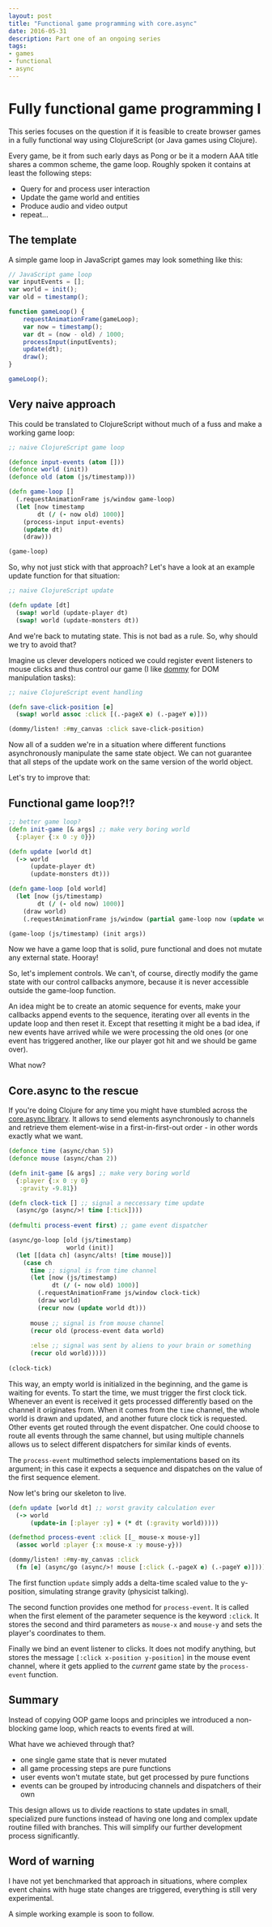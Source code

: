```yaml
---
layout: post
title: "Functional game programming with core.async"
date: 2016-05-31
description: Part one of an ongoing series
tags:
- games
- functional
- async
---
```


# Fully functional game programming I

This series focuses on the question if it is feasible to create browser games in 
a fully functional way using ClojureScript (or Java games using Clojure).

Every game, be it from such early days as Pong or be it a modern AAA title 
shares a common scheme, the game loop. Roughly spoken it contains at least the 
following steps:

- Query for and process user interaction
- Update the game world and entities
- Produce audio and video output
- repeat...

## The template

A simple game loop in JavaScript games may look something like this:

``` javascript
// JavaScript game loop
var inputEvents = [];
var world = init();
var old = timestamp();

function gameLoop() {
    requestAnimationFrame(gameLoop);
    var now = timestamp();
    var dt = (now - old) / 1000;
    processInput(inputEvents);
    update(dt);
    draw();
}

gameLoop();
```

## Very naive approach

This could be translated to ClojureScript without much of a fuss and make
a working game loop:

``` clojure
;; naive ClojureScript game loop

(defonce input-events (atom []))
(defonce world (init))
(defonce old (atom (js/timestamp)))

(defn game-loop []
  (.requestAnimationFrame js/window game-loop)
  (let [now timestamp
        dt (/ (- now old) 1000)]
    (process-input input-events)
    (update dt)
    (draw)))

(game-loop)
```

So, why not just stick with that approach? Let's have a look at an example update function for that situation:

``` clojure
;; naive ClojureScript update

(defn update [dt]
  (swap! world (update-player dt)
  (swap! world (update-monsters dt))

```

And we're back to mutating state. This is not bad as a rule. So, why should we 
try to avoid that?

Imagine us clever developers noticed we could register event listeners to mouse
clicks and thus control our game (I like [dommy](https://github.com/plumatic/dommy) for DOM manipulation tasks):


``` clojure
;; naive ClojureScript event handling

(defn save-click-position [e]
  (swap! world assoc :click [(.-pageX e) (.-pageY e)]))

(dommy/listen! :#my_canvas :click save-click-position)
```

Now all of a sudden we're in a situation where different functions asynchronously 
manipulate the same state object. We can not guarantee that all steps of the
update work on the same version of the world object.

Let's try to improve that:

## Functional game loop?!?

``` clojure
;; better game loop?
(defn init-game [& args] ;; make very boring world
  {:player {:x 0 :y 0}})

(defn update [world dt]
  (-> world
      (update-player dt)
      (update-monsters dt)))

(defn game-loop [old world]
  (let [now (js/timestamp)
        dt (/ (- old now) 1000)]
    (draw world)
    (.requestAnimationFrame js/window (partial game-loop now (update world dt))))

(game-loop (js/timestamp) (init args))
```

Now we have a game loop that is solid, pure functional and does not mutate any 
external state. Hooray!

So, let's implement controls. We can't, of course, directly modify the game 
state with our control callbacks anymore, because it is never accessible outside 
the game-loop function.

An idea might be to create an atomic sequence for events, make your callbacks
append events to the sequence, iterating over all events in the update loop and
then reset it. Except that resetting it might be a bad idea, if new events have
arrived while we were processing the old ones (or one event has triggered  another, like our player got hit and we should be game over).

What now?

## Core.async to the rescue

If you're doing Clojure for any time you might have stumbled across the
[core.async library](https://github.com/clojure/core.async). It allows to
send elements asynchronously to channels and retrieve them element-wise in a
first-in-first-out order - in other words exactly what we want.

``` clojure
(defonce time (async/chan 5))
(defonce mouse (async/chan 2))

(defn init-game [& args] ;; make very boring world
  {:player {:x 0 :y 0}
   :gravity -9.81})

(defn clock-tick [] ;; signal a neccessary time update
  (async/go (async/>! time [:tick])))
  
(defmulti process-event first) ;; game event dispatcher

(async/go-loop [old (js/timestamp)
                world (init)]
  (let [[data ch] (async/alts! [time mouse])]
    (case ch
      time ;; signal is from time channel
      (let [now (js/timestamp)
            dt (/ (- now old) 1000)]
        (.requestAnimationFrame js/window clock-tick)
        (draw world)
        (recur now (update world dt)))
        
      mouse ;; signal is from mouse channel
      (recur old (process-event data world)
      
      :else ;; signal was sent by aliens to your brain or something
      (recur old world)))))
        
(clock-tick)
```

This way, an empty world is initialized in the beginning, and the game is 
waiting for events. To start the time, we must trigger the first clock tick.
Whenever an event is received it gets processed differently based on the channel
it originates from. When it comes from the ```time``` channel, the whole world
is drawn and updated, and another future clock tick is requested. Other events
get routed through the event dispatcher. One could choose to route all events
through the same channel, but using multiple channels allows us to select 
different dispatchers for similar kinds of events.

The ```process-event``` multimethod selects implementations based on its 
argument; in this case it expects a sequence and dispatches on the value of the
first sequence element.

Now let's bring our skeleton to live.

``` clojure
(defn update [world dt] ;; worst gravity calculation ever
  (-> world
      (update-in [:player :y] + (* dt (:gravity world)))))

(defmethod process-event :click [[_ mouse-x mouse-y]]
  (assoc world :player {:x mouse-x :y mouse-y}))

(dommy/listen! :#my-my_canvas :click
  (fn [e] (async/go (async/>! mouse [:click (.-pageX e) (.-pageY e)]))))
```

The first function ```update``` simply adds a delta-time scaled value to the
y-position, simulating strange gravity (physicist talking).

The second function provides one method for ```process-event```. It is called
when the first element of the parameter sequence is the keyword ```:click```.
It stores the second and third parameters as ```mouse-x``` and ```mouse-y``` and
sets the player's coordinates to them.

Finally we bind an event listener to clicks. It does not modify anything, but
stores the message ```[:click x-position y-position]``` in the mouse event
channel, where it gets applied to the _current_ game state by the ```process-
event``` function.

## Summary

Instead of copying OOP game loops and principles we introduced a non-blocking 
game loop, which reacts to events fired at will.

What have we achieved through that?

- one single game state that is never mutated
- all game processing steps are pure functions
- user events won't mutate state, but get processed by pure functions
- events can be grouped by introducing channels and dispatchers of their own

This design allows us to divide reactions to state updates in small, specialized
pure functions instead of having one long and complex update routine filled
with branches. This will simplify our further development process significantly.

## Word of warning

I have not yet benchmarked that approach in situations, where complex event
chains with huge state changes are triggered, everything is still very
experimental.

A simple working example is soon to follow.
